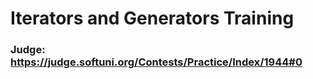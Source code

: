 # Iterators and Generators Training
### Judge: https://judge.softuni.org/Contests/Practice/Index/1944#0
